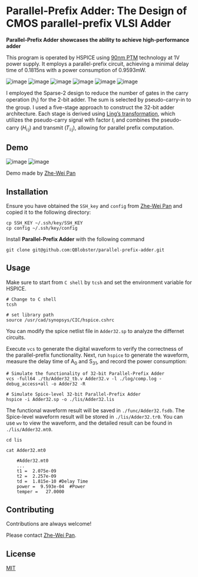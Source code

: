 
# Parallel-Prefix Adder: The Design of CMOS parallel-prefix VLSI Adder

**Parallel-Prefix Adder showcases the ability to achieve high-performance adder**

This program is operated by HSPICE using [90nm PTM](http://rfic.eecs.berkeley.edu/~niknejad/ee242/pdf/90nm_bulk.pm) technology at 1V power supply. It employs a parallel-prefix circuit, achieving a minimal delay time of 0.1815ns with a power consumption of 0.9593mW.

![image](https://github.com/QBlobster/parallel-prefix-adder/blob/main/Adder32.png)
![image](https://github.com/QBlobster/parallel-prefix-adder/blob/main/h0_1st_rec.png)
![image](https://github.com/QBlobster/parallel-prefix-adder/blob/main/2nd_to_5th_rec.png)
![image](https://github.com/QBlobster/parallel-prefix-adder/blob/main/carry_transmit_and_mux.png)
![image](https://github.com/QBlobster/parallel-prefix-adder/blob/main/inv_and_xnor_xor.png)
![image](https://github.com/QBlobster/parallel-prefix-adder/blob/main/nor_or_and_nand_and.png)

I employed the Sparse-2 design to reduce the number of gates in the carry operation (ℎ<sub>i</sub>) for the 2-bit adder. The sum is selected by pseudo-carry-in to the group. I used a five-stage approach to construct the 32-bit adder architecture. Each stage is derived using [Ling’s transformation](https://ieeexplore.ieee.org/document/1377160), which utilizes the pseudo-carry signal with factor 𝑡<sub>i</sub> and combines the pseudo-carry (𝐻<sub>i:j</sub>) and transmit (𝑇<sub>i:j</sub>), allowing for parallel prefix computation.


## Demo

![image](https://github.com/QBlobster/parallel-prefix-adder/blob/main/Demo1.png)
![image](https://github.com/QBlobster/parallel-prefix-adder/blob/main/Demo2.png)

Demo made by [Zhe-Wei Pan](https://github.com/QBlobster)
## Installation

Ensure you have obtained the `SSH_key` and `config` from [Zhe-Wei Pan](https://github.com/QBlobster) and copied it to the following directory:

```Shell
cp SSH_KEY ~/.ssh/key/SSH_KEY
cp config ~/.ssh/key/config
```

Install **Parallel-Prefix Adder** with the following command

```Shell
git clone git@github.com:QBlobster/parallel-prefix-adder.git
```
## Usage

Make sure to start from `C shell` by `tcsh` and set the environment variable for HSPICE.

```Shell
# Change to C shell
tcsh

# set library path
source /usr/cad/synopsys/CIC/hspice.cshrc
```

You can modify the spice netlist file in `Adder32.sp` to analyze the differnet circuits.

Execute `vcs` to generate the digital waveform to verify the correctness of the parallel-prefix functionality. Next, run `hspice` to generate the waveform, measure the delay time of A<sub>0</sub> and S<sub>31</sub>, and record the power consumption:

```shell
# Simulate the functionality of 32-bit Parallel-Prefix Adder
vcs -full64 ./tb/Adder32_tb.v Adder32.v -l ./log/comp.log -debug_access+all -o Adder32 -R

# Simulate Spice-level 32-bit Parallel-Prefix Adder
hspice -i Adder32.sp -o ./lis/Adder32.lis
```

The functional waveform result will be saved in `./func/Adder32.fsdb`. The Spice-level waveform result will be stored in `./lis/Adder32.tr0`. You can use `wv` to view the waveform, and the detailed result can be found in `./lis/Adder32.mt0`.

```Shell
cd lis

cat Adder32.mt0

    #Adder32.mt0
    ...
    t1 =  2.075e-09
    t2 =  2.257e-09
    td =  1.815e-10	#Delay Time
    power =  9.593e-04	#Power
    temper =   27.0000
```

## Contributing

Contributions are always welcome!

Please contact [Zhe-Wei Pan](https://github.com/QBlobster).


## License

[MIT](https://choosealicense.com/licenses/mit/)

